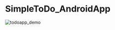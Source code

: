 # SimpleToDo_AndroidApp

![todoapp_demo](https://user-images.githubusercontent.com/17459420/29349348-2b2faf4a-820e-11e7-81ee-3dbc8e0e7089.gif)

